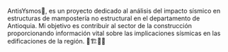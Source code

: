  AntisYsmos🌱, es un proyecto dedicado al análisis del impacto sísmico en estructuras de mampostería no estructural en el departamento de Antioquia. 
 Mi objetivo es contribuir al sector de la construcción proporcionando información vital sobre las implicaciones sísmicas en las edificaciones de la región. 🌴🏗️🌻🌊
  
